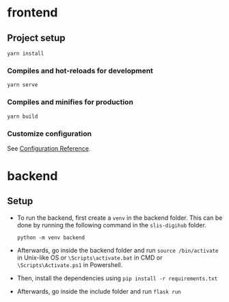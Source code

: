 # frontend

## Project setup
```
yarn install
```

### Compiles and hot-reloads for development
```
yarn serve
```

### Compiles and minifies for production
```
yarn build
```

### Customize configuration
See [Configuration Reference](https://cli.vuejs.org/config/).

# backend

## Setup
- To run the backend, first create a `venv` in the backend folder. This can be done
by running the following command in the `slis-digihub` folder.

    ```
    python -m venv backend
    ```

- Afterwards, go inside the backend folder and run `source /bin/activate` in Unix-like OS
or `\Scripts\activate.bat` in CMD or `\Scripts\Activate.ps1` in Powershell. 
- Then, install the dependencies using `pip install -r requirements.txt`
- Afterwards, go inside the include folder and run `flask run`

